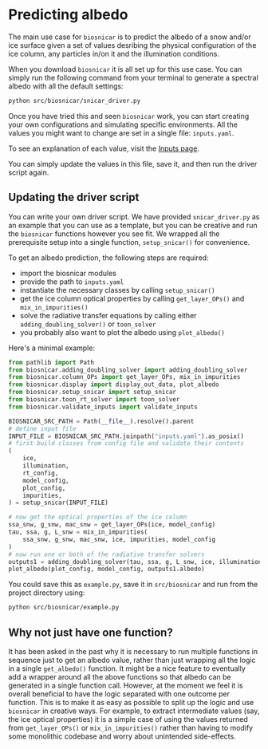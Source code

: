 # Predicting albedo

The main use case for `biosnicar` is to predict the albedo of a snow and/or ice surface given a set of values desribing the physical configuration of the ice column, any particles in/on it and the illumination conditions.

When you download `biosnicar` it is all set up for this use case. You can simply run the following command from your terminal to generate a spectral albedo with all the default settings:

```sh
python src/biosnicar/snicar_driver.py
```

Once you have tried this and seen `biosnicar` work, you can start creating your own configurations and simulating specific environments. All the values you might want to change are set in a single file: `inputs.yaml`.

To see an explanation of each value, visit the [Inputs page](../guides/inputs.mdx).

You can simply update the values in this file, save it, and then run the driver script again.

## Updating the driver script

You can write your own driver script. We have provided `snicar_driver.py` as an example that you can use as a template, but you can be creative and run the `biosnicar` functions however you see fit. We wrapped all the prerequisite setup into a single function, `setup_snicar()` for convenience.

To get an albedo prediction, the following steps are required:

- import the biosnicar modules
- provide the path to `inputs.yaml`
- instantiate the necessary classes by calling `setup_snicar()`
- get the ice column optical properties by calling `get_layer_OPs()` and `mix_in_impurities()`
- solve the radiative transfer equations by calling either `adding_doubling_solver()` or `toon_solver`
- you probably also want to plot the albedo using `plot_albedo()`

Here's a minimal example:

```py
from pathlib import Path
from biosnicar.adding_doubling_solver import adding_doubling_solver
from biosnicar.column_OPs import get_layer_OPs, mix_in_impurities
from biosnicar.display import display_out_data, plot_albedo
from biosnicar.setup_snicar import setup_snicar
from biosnicar.toon_rt_solver import toon_solver
from biosnicar.validate_inputs import validate_inputs

BIOSNICAR_SRC_PATH = Path(__file__).resolve().parent
# define input file
INPUT_FILE = BIOSNICAR_SRC_PATH.joinpath("inputs.yaml").as_posix()
# first build classes from config file and validate their contents
(
    ice,
    illumination,
    rt_config,
    model_config,
    plot_config,
    impurities,
) = setup_snicar(INPUT_FILE)

# now get the optical properties of the ice column
ssa_snw, g_snw, mac_snw = get_layer_OPs(ice, model_config)
tau, ssa, g, L_snw = mix_in_impurities(
    ssa_snw, g_snw, mac_snw, ice, impurities, model_config
)
# now run one or both of the radiative transfer solvers
outputs1 = adding_doubling_solver(tau, ssa, g, L_snw, ice, illumination, model_config)
plot_albedo(plot_config, model_config, outputs1.albedo)
```

You could save this as `example.py`, save it in `src/biosnicar` and run from the project directory using:

```sh
python src/biosnicar/example.py
```

## Why not just have one function?

It has been asked in the past why it is necessary to run multiple functions in sequence just to get an albedo value, rather than just wrapping all the logic in a single `get_albedo()` function. It might be a nice feature to eventually add a wrapper around all the above functions so that albedo can be generated in a single function call. However, at the moment we feel it is overall beneficial to have the logic separated with one outcome per function. This is to make it as easy as possible to split up the logic and use `biosnicar` in creative ways. For example, to extract intermediate values (say, the ice optical properties) it is a simple case of using the values returned from `get_layer_OPs()` or `mix_in_impurities()` rather than having to modify some monolithic codebase and worry about unintended side-effects.